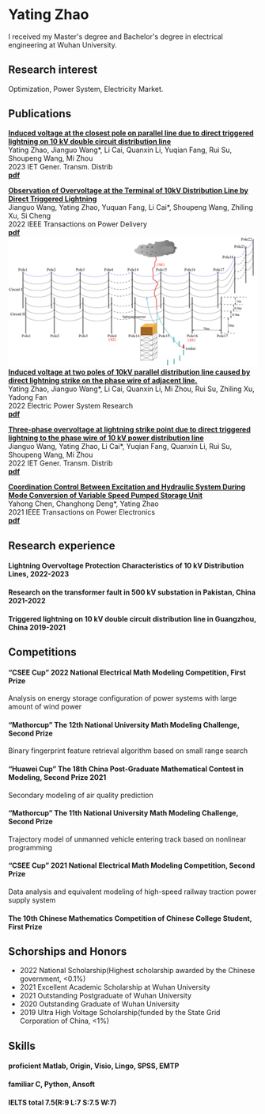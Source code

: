 <!DOCTYPE html>
<html lang="en">
<head>
    <meta charset="UTF-8">
    <meta name="viewport" content="width=device-width, initial-scale=1.0">
    <link rel="stylesheet" href="./assets/css/style.css">
</head>
<body>

  
# Yating Zhao  
<span class="large-font">I received my Master's degree and Bachelor's degree in electrical engineering at Wuhan University.  
## Research interest
Optimization, Power System, Electricity Market.

## Publications
**[Induced voltage at the closest pole on parallel line due to direct triggered lightning on 10 kV double circuit distribution line](https://ietresearch.onlinelibrary.wiley.com/doi/full/10.1049/gtd2.12706)**  
Yating Zhao, Jianguo Wang*, Li Cai, Quanxin Li, Yuqian Fang, Rui Su, Shoupeng Wang, Mi Zhou  
2023 IET Gener. Transm. Distrib  
**[pdf](./Induced%20voltage%20at%20the%20closest%20pole%20on%20parallel%20line%20due%20to%20direct%20triggered%20lightning%20on%2010%20kV%20double%20circuit%20distribution%20line.pdf)**

**[Observation of Overvoltage at the Terminal of 10kV Distribution Line by Direct Triggered Lightning](https://ieeexplore.ieee.org/document/9627792)**  
Jianguo Wang, Yating Zhao, Yuquan Fang, Li Cai*, Shoupeng Wang, Zhiling Xu, Si Cheng  
2022 IEEE Transactions on Power Delivery  
**[pdf](/Observation%20of%20Overvoltage%20at%20the%20Terminal%20of%2010%20kV%20Distribution%20Line%20by%20Direct%20Triggered%20Lightning.pdf)**  
![induced voltage](/Induced%20Voltage%20at%20Two%20Poles.jpg)
**[Induced voltage at two poles of 10kV parallel distribution line caused by direct lightning strike on the phase wire of adjacent line.](https://www.sciencedirect.com/science/article/abs/pii/S0378779622004242)**  
Yating Zhao, Jianguo Wang*, Li Cai, Quanxin Li, Mi Zhou, Rui Su, Zhiling Xu, Yadong Fan  
2022 Electric Power System Research  
**[pdf](/Induced%20voltage%20at%20two%20poles%20of%2010kV%20parallel%20distribution%20line%20caused%20by%20direct%20lightning%20strike%20on%20the%20phase%20wire%20of%20adjacent%20line.pdf)**

**[Three-phase overvoltage at lightning strike point due to direct triggered lightning to the phase wire of 10 kV power distribution line](https://ietresearch.onlinelibrary.wiley.com/doi/full/10.1049/gtd2.12432)**  
Jianguo Wang, Yating Zhao, Li Cai*, Yuqian Fang, Quanxin Li, Rui Su, Shoupeng Wang, Mi Zhou  
2022 IET Gener. Transm. Distrib  
**[pdf](/Three-phase%20overvoltage%20at%20lightning%20strike%20point%20due%20to%20direct%20triggered%20lightning%20to%20the%20phase%20wire%20of%2010%20kV%20power%20distribution%20line.pdf)**

**[Coordination Control Between Excitation and Hydraulic System During Mode Conversion of Variable Speed Pumped Storage Unit](https://ieeexplore.ieee.org/document/9361129)**  
Yahong Chen, Changhong Deng*, Yating Zhao  
2021 IEEE Transactions on Power Electronics  
**[pdf](/Coordination%20Control%20Between%20Excitation%20and_Hydraulic_System_During_Mode_Conversion_of_Variable_Speed_Pumped_Storage_Unit.pdf)**

## Research experience
#### Lightning Overvoltage Protection Characteristics of 10 kV Distribution Lines, 2022-2023
#### Research on the transformer fault in 500 kV substation in Pakistan, China	2021-2022
#### Triggered lightning on 10 kV double circuit distribution line in Guangzhou, China	2019-2021  


## Competitions
#### “CSEE Cup” 2022 National Electrical Math Modeling Competition, First Prize  
Analysis on energy storage configuration of power systems with large amount of wind power
#### “Mathorcup” The 12th National University Math Modeling Challenge, Second Prize
Binary fingerprint feature retrieval algorithm based on small range search
#### “Huawei Cup” The 18th China Post-Graduate Mathematical Contest in Modeling, Second Prize	2021
Secondary modeling of air quality prediction
#### “Mathorcup” The 11th National University Math Modeling Challenge, Second Prize
Trajectory model of unmanned vehicle entering track based on nonlinear programming
#### “CSEE Cup” 2021 National Electrical Math Modeling Competition, Second Prize
Data analysis and equivalent modeling of high-speed railway traction power supply system
#### The 10th Chinese Mathematics Competition of Chinese College Student, First Prize 

## Schorships and Honors
- 2022 National Scholarship(Highest scholarship awarded by the Chinese government, <0.1%)  
- 2021 Excellent Academic Scholarship at Wuhan University
- 2021 Outstanding Postgraduate of Wuhan University
- 2020 Outstanding Graduate of Wuhan University 
- 2019 Ultra High Voltage Scholarship(funded by the State Grid Corporation of China, <1%)

## Skills 
#### proficient Matlab, Origin, Visio, Lingo, SPSS, EMTP  
#### familiar C, Python, Ansoft  
#### IELTS total 7.5(R:9 L:7 S:7.5 W:7)

</body>
<html>





